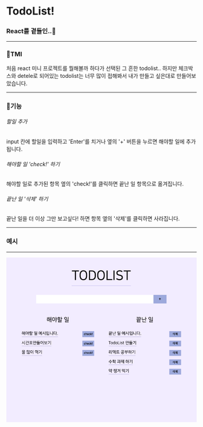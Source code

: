 # TodoList!

### React를 곁들인..:cheese:
---

### 🤗TMI

처음 react 미니 프로젝트를 뭘해볼까 하다가 선택된 그 흔한 todolist..
하지만 체크박스와 detele로 되어있는 todolist는 너무 많이 접해봐서 내가 만들고 싶은대로 만들어보았습니다.

---

### :star2:기능

###### 할일 추가

input 칸에 할일을 입력하고 'Enter'를 치거나 옆의 '+' 버튼을 누르면 해야할 일에 추가됩니다.

###### 해야할 일 'check!' 하기

해야할 일로 추가된 항목 옆의 'check!'를 클릭하면 끝난 일 항목으로 옮겨집니다.

###### 끝난 일 '삭제' 하기

끝난 일을 더 이상 그만 보고싶다! 하면 항목 옆의 '삭제'를 클릭하면 사라집니다.

---

### 예시

---

<img src="./PageExample.png">
